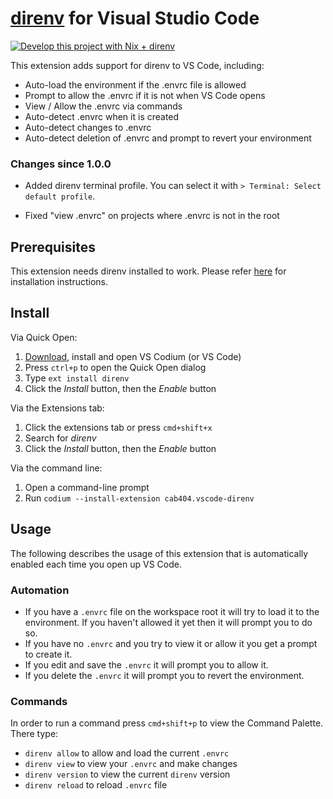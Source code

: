 # [direnv](https://github.com/direnv/direnv) for Visual Studio Code

[![Develop this project with Nix + direnv](https://raw.githubusercontent.com/cab404/nixdirenv/master/shield-long.baked.png)](https://github.com/cab404/nixdirenv/#development)

This extension adds support for direnv to VS Code, including:

* Auto-load the environment if the .envrc file is allowed
* Prompt to allow the .envrc if it is not when VS Code opens
* View / Allow the .envrc via commands
* Auto-detect .envrc when it is created
* Auto-detect changes to .envrc
* Auto-detect deletion of .envrc and prompt to revert your environment

### Changes since 1.0.0
+ Added direnv terminal profile. You can select it with `> Terminal: Select default profile`.
* Fixed "view .envrc" on projects where .envrc is not in the root

## Prerequisites

This extension needs direnv installed to work. Please refer [here](https://github.com/direnv/direnv#install) for installation instructions.
## Install

Via Quick Open:

1. [Download](https://vscodium.com/#install), install and open VS Codium (or VS Code)
2. Press `ctrl+p` to open the Quick Open dialog
3. Type `ext install direnv`
4. Click the *Install* button, then the *Enable* button

Via the Extensions tab:

1. Click the extensions tab or press `cmd+shift+x`
2. Search for *direnv*
3. Click the *Install* button, then the *Enable* button

Via the command line:

1. Open a command-line prompt
2. Run `codium --install-extension cab404.vscode-direnv`

## Usage

The following describes the usage of this extension that is automatically enabled each time you open up VS Code.

### Automation

* If you have a `.envrc` file on the workspace root it will try to load it to the environment. If you haven't allowed it yet then it will prompt you to do so.
* If you have no `.envrc` and you try to view it or allow it you get a prompt to create it.
* If you edit and save the `.envrc` it will prompt you to allow it.
* If you delete the `.envrc` it will prompt you to revert the environment.

### Commands

In order to run a command press `cmd+shift+p` to view the Command Palette. There type:

* `direnv allow` to allow and load the current `.envrc`
* `direnv view` to view your `.envrc` and make changes
* `direnv version` to view the current `direnv` version
* `direnv reload` to reload `.envrc` file
